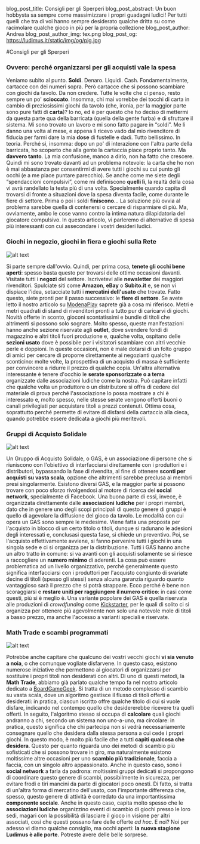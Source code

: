 blog_post_title: Consigli per gli Sperperi
blog_post_abstract: Un buon hobbysta sa sempre come massimizzare i propri guadagni ludici! Per tutti quelli che tra di voi hanno sempre desiderato qualche dritta su come racimolare qualche gioco in più per la propria collezione
blog_post_author: Andrea
blog_post_author_img: tex.png
blog_post_og: https://ludimus.it/static/img/og/pig.jpg

#Consigli per gli Sperperi
### Ovvero: perché organizzarsi per gli acquisti vale la spesa

Veniamo subito al punto.
**Soldi**.
Denaro. Liquidi. Cash.
Fondamentalmente, cartacce con dei numeri sopra. Però cartacce che si possono scambiare con giochi da tavolo.
Da non credere. Tutte le volte che ci penso, resto sempre un po' **scioccato**. Insomma, chi mai vorrebbe dei tocchi di carta in cambio di preziosissimi giochi da tavolo (che, ironia, per la maggior parte sono pure fatti di **carta**)? Io no, ed è per questo che ho deciso di mettermi da questa parte qua della barricata (quella della gente furba) e di sfruttare il sistema.
Mi sono trovato un lavoro e mi sono fatto pagare in “soldi”. Me li danno una volta al mese, e appena li ricevo vado dal mio rivenditore di fiducia per farmi dare la mia **dose** di fustelle e dadi.
Tutto bellissimo. In teoria. Perché sì, insomma: dopo un po' di interazione con l'altra parte della barricata, ho scoperto che alla gente la cartaccia piace proprio tanto. Ma **davvero tanto**.
La mia confusione, manco a dirlo, non ha fatto che crescere.
Quindi mi sono trovato davanti ad un problema notevole: la carta che ho non è mai abbastanza per consentirmi di avere tutti i giochi su cui punto gli occhi (e a me piace puntare parecchio). Se anche come me siete degli “spendaccioni compulsivi”, come mi definiscono **quelli lì**, la realtà della cosa vi avrà randellato la testa più di una volta. Specialmente quando capita di trovarsi di fronte a situazioni dove la spesa diventa facile, come durante le fiere di settore. Prima o poi i soldi **finiscono**...
La soluzione più ovvia al problema sarebbe quella di contenersi o cercare di risparmiare di più. Ma, ovviamente, ambo le cose vanno contro la intima natura dilapidatoria del giocatore compulsivo.
In questo articolo, vi parleremo di alternative di spesa più interessanti con cui assecondare i vostri desideri ludici.

### Giochi in negozio, giochi in fiera e giochi sulla Rete
![alt text](../static/img/blog/sperperi/1.png?t=1 "Giochi uniti")

Si parte sempre dall'ovvio. Quindi, per prima cosa, **tenete gli occhi bene aperti**: spesso basta questo per trovarsi delle ottime occasioni davanti. Visitate tutti i **negozi** del settore. Iscrivetevi alle **newsletter** dei maggiori rivenditori. Spulciate siti come **Amazon**, **eBay** o **Subito.it** e, se non vi dispiace l'idea, setacciate tutti i **mercatini dell'usato** che trovate.
Fatto questo, siete pronti per il passo successivo: le **fiere di settore**.
Se avete letto il nostro articolo su [ModenaPlay](https://ludimus.it/blog/2018-03-23-pillole-ludimus-per-modena-play.html) saprete già a cosa mi riferisco. Metri e metri quadrati di stand di rivenditori pronti a tutto pur di caricarvi di giochi. Novità offerte in sconto, gioconi scontatissimi e bundle di titoli che altrimenti si possono solo sognare. Molto spesso, queste manifestazioni hanno anche sezione riservate agli **outlet**, dove svendere fondi di magazzino e altri titoli fuori produzione e, qualche volta, ospitano delle **sezioni usato** dove è possibile per i visitatori scambiare con altri vecchie perle e doppioni. In queste occasioni, non è male dotarsi di un folto gruppo di amici per cercare di proporre direttamente ai negozianti qualche sconticino: molte volte, la prospettiva di un acquisto di massa è sufficiente per convincere a ridurre il prezzo di qualche copia.
Un'altra alternativa interessante è tenere d'occhio le **serate sponsorizzate o a tema** organizzate dalle associazioni ludiche come la nostra. Può capitare infatti che qualche volta un produttore o un distributore si offra di cedere del materiale di prova perché l'associazione lo possa mostrare a chi è interessato e, molto spesso, nelle stesse serate vengono offerti buoni o canali privilegiati per acquistare titoli a prezzi contenuti. Ottima cosa, soprattutto perché permette di evitare di disfarsi della cartaccia alla cieca, quando potrebbe essere dedicata a giochi più meritevoli.

### Gruppi di Acquisto Solidale
![alt text](../static/img/blog/sperperi/2.png?t=1 "")

Un Gruppo di Acquisto Solidale, o GAS, è un associazione di persone che si riuniscono con l'obiettivo di interfacciarsi direttamente con i produttori e i distributori, bypassando la fase di rivendita, al fine di ottenere **sconti per acquisti su vasta scala**, opzione che altrimenti sarebbe preclusa ai membri presi singolarmente.
Esistono diversi GAS, e la maggior parte si possono trovare con poco sforzo rivolgendosi al motore di ricerca dei **social network**, specialmente di Facebook. Una buona parte di essi, invece, è organizzata direttamente dalle **associazioni ludiche** per i propri membri, dato che in genere uno degli scopi principali di questo genere di gruppi è quello di agevolare la diffusione del gioco da tavolo.
Le modalità con cui opera un GAS sono sempre le medesime. Viene fatta una proposta per l'acquisto in blocco di un certo titolo o titoli, dunque si radunano le adesioni degli interessati e, conclusasi questa fase, si chiede un preventivo. Poi, se l'acquisto effettivamente avviene, si fanno pervenire tutti i giochi in una singola sede e ci si organizza per la distribuzione.
Tutti i GAS hanno anche un altro tratto in comune: si va avanti con gli acquisti solamente se si riesce a raccogliere un **numero minimo** di aderenti. La cosa può essere problematica ad un livello organizzativo, perché generalmente questo significa interfacciarsi con i produttori per l'acquisto congiunto di svariate decine di titoli (spesso gli stessi) senza alcuna garanzia riguardo quanto vantaggioso sarà il prezzo che si potrà strappare. Ecco perché è bene non scoraggiarsi e **restare uniti per raggiungere il numero critico**: in casi come questi, più si è meglio è.
Una variante popolare dei GAS è quella riservata alle produzioni di _crowdfunding_ come [Kickstarter](https://ludimus.it/blog/2018-08-27-mini-guida-a-kickstarter.html), per le quali di solito ci si organizza per ottenere più agevolmente non solo una notevole mole di titoli a basso prezzo, ma anche l'accesso a varianti speciali e riservate.

### Math Trade e scambi programmati
![alt text](../static/img/blog/sperperi/3.png?t=1 "math")

Potrebbe anche capitare che qualcuno dei vostri vecchi giochi **vi sia venuto a noia**, o che comunque vogliate disfarvene. In questo caso, esistono numerose iniziative che permettono ai giocatori di organizzarsi per sostituire i propri titoli non desiderati con altri.
Di uno di questi metodi, la **Math Trade**, abbiamo già parlato qualche tempo fa nel nostro articolo dedicato a [BoardGameGeek](https://ludimus.it/blog/2018-06-09-mini-guida-a-boardgamegeek.html). Si tratta di un metodo complesso di scambio su vasta scala, dove un algoritmo gestisce il flusso di titoli offerti e desiderati: in pratica, ciascun iscritto offre qualche titolo di cui si vuole disfare, indicando nel contempo quello che desidererebbe ricevere tra quelli offerti. In seguito, l'algoritmo stesso si occupa di **calcolare** quali giochi andranno a chi, secondo un sistema non uno-a-uno, ma circolare: in pratica, questo significa che chi partecipa non si vedrà necessariamente consegnare quello che desidera dalla stessa persona a cui cede i propri giochi. In questo modo, è molto più facile che a tutti **capiti qualcosa che desidera**.
Questo per quanto riguarda uno dei metodi di scambio più sofisticati che si possono trovare in giro, ma naturalmente esistono moltissime altre occasioni per uno **scambio più tradizionale**, faccia a faccia, con un singolo altro appassionato.
Anche in questo caso, sono i **social network** a farla da padrona: moltissimi gruppi dedicati si propongono di coordinare questo genere di scambi, possibilmente in sicurezza, per evitare frodi e tiri mancini da parte di giocatori poco onesti. Di fatto, si tratta di un'altra forma di mercatino dell'usato, con l'importante differenza che, spesso, questo genere di attività è corredato da una importantissima **componente sociale**.
Anche in questo caso, capita molto spesso che le **associazioni ludiche** organizzino eventi di scambio di giochi presso le loro sedi, magari con la possibilità di lasciare il gioco in visione per altri associati, così che questi possano fare delle offerte _ad hoc_.
E noi? Noi per adesso vi diamo qualche consiglio, ma occhi aperti: **la nuova stagione Ludimus è alle porte**. Potreste avere delle belle sorprese.
